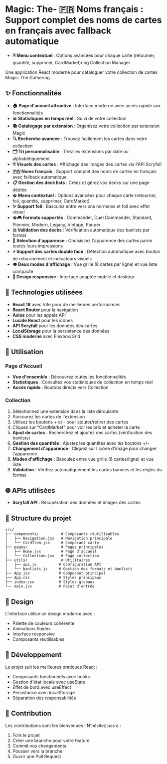 # Magic: The- **🇫🇷 Noms français** : Support complet des noms de cartes en français avec fallback automatique
- **🃏 Menu contextuel** : Options avancées pour chaque carte (retourner, quantité, supprimer, CardMarket)ring Collection Manager

Une application React moderne pour cataloguer votre collection de cartes Magic: The Gathering.

## ✨ Fonctionnalités

- **🏠 Page d'accueil attractive** : Interface moderne avec accès rapide aux fonctionnalités
- **📊 Statistiques en temps réel** : Suivi de votre collection
- **📚 Catalogage par extension** : Organisez votre collection par extension Magic
- **🔍 Recherche avancée** : Trouvez facilement les cartes dans votre collection
- **🗂️ Tri personnalisable** : Triez les extensions par date ou alphabétiquement
- **🃏 Visuels des cartes** : Affichage des images des cartes via l'API Scryfall
- **🇫🇷 Noms français** : Support complet des noms de cartes en français avec fallback automatique
- **📋 Gestion des deck lists** : Créez et gérez vos decks sur une page dédiée
- **�️ Menu contextuel** : Options avancées pour chaque carte (retourner, foil, quantité, supprimer, CardMarket)
- **✨ Support foil** : Basculez entre versions normales et foil avec effet visuel
- **�🎮 Formats supportés** : Commander, Duel Commander, Standard, Pionnier, Modern, Legacy, Vintage, Pauper
- **⚖️ Validation des decks** : Vérification automatique des banlists par format
- **🎨 Sélection d'apparence** : Choisissez l'apparence des cartes parmi toutes leurs impressions
- **⚡ Support des cartes double face** : Détection automatique avec bouton de retournement et indicateurs visuels
- **👁️ Deux modes d'affichage** : Vue grille (8 cartes par ligne) et vue liste compacte
- **📱 Design responsive** : Interface adaptée mobile et desktop

## 🚀 Technologies utilisées

- **React 18** avec Vite pour de meilleures performances
- **React Router** pour la navigation
- **Axios** pour les appels API
- **Lucide React** pour les icônes
- **API Scryfall** pour les données des cartes
- **LocalStorage** pour la persistance des données
- **CSS moderne** avec Flexbox/Grid

## 📖 Utilisation

### Page d'Accueil
- **Vue d'ensemble** : Découvrez toutes les fonctionnalités
- **Statistiques** : Consultez vos statistiques de collection en temps réel
- **Accès rapide** : Boutons directs vers Collection

### Collection
1. Sélectionnez une extension dans la liste déroulante
2. Parcourez les cartes de l'extension
3. Utilisez les boutons + et - pour ajouter/retirer des cartes
4. Cliquez sur "CardMarket" pour voir les prix et acheter la carte
3. **Ajout de cartes** : Recherchez et ajoutez des cartes (vérification des banlists)
4. **Gestion des quantités** : Ajustez les quantités avec les boutons +/-
5. **Changement d'apparence** : Cliquez sur l'icône d'image pour changer l'apparence
6. **Modes d'affichage** : Basculez entre vue grille (6 cartes/ligne) et vue liste
7. **Validation** : Vérifiez automatiquement les cartes bannies et les règles du format


## 🌐 APIs utilisées

- **Scryfall API** : Récupération des données et images des cartes

## 📁 Structure du projet

```
src/
├── components/          # Composants réutilisables
│   ├── Navigation.jsx   # Navigation principale
│   └── CardItem.jsx     # Composant carte
├── pages/               # Pages principales
│   ├── Home.jsx         # Page d'accueil
│   └── Collection.jsx   # Page collection
├── utils/               # Utilitaires
│   ├── api.js          # Configuration API
│   └── banlists.js     # Gestion des formats et banlists
├── App.jsx             # Composant principal
├── App.css             # Styles principaux
├── index.css           # Styles globaux
└── main.jsx            # Point d'entrée

```

## 🎨 Design

L'interface utilise un design moderne avec :
- Palette de couleurs cohérente
- Animations fluides
- Interface responsive
- Composants réutilisables

## 📝 Développement

Le projet suit les meilleures pratiques React :
- Composants fonctionnels avec hooks
- Gestion d'état locale avec useState
- Effet de bord avec useEffect
- Persistance avec localStorage
- Séparation des responsabilités

## 🤝 Contribution

Les contributions sont les bienvenues ! N'hésitez pas à :
1. Fork le projet
2. Créer une branche pour votre feature
3. Commit vos changements
4. Pousser vers la branche
5. Ouvrir une Pull Request

